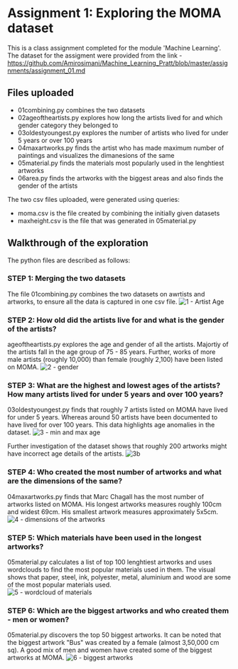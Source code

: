 # Assignment 1: Exploring the MOMA dataset

This is a class assignment completed for the module 'Machine Learning'. The dataset for the assigment were provided from the link - https://github.com/Amirosimani/Machine_Learning_Pratt/blob/master/assignments/assignment_01.md

## Files uploaded

- 01combining.py combines the two datasets
- 02ageoftheartists.py explores how long the artists lived for and which gender category they belonged to
- 03oldestyoungest.py explores the number of artists who lived for under 5 years or over 100 years
- 04maxartworks.py finds the artist who has made maximum number of paintings and visualizes the dimanesions of the same
- 05material.py finds the materials most popularly used in the lenghtiest artworks
- 06area.py finds the artworks with the biggest areas and also finds the gender of the artists

The two csv files uploaded, were generated using queries:
- moma.csv is the file created by combining the initially given datasets
- maxheight.csv is the file that was generated in 05material.py

## Walkthrough of the exploration

The python files are described as follows:

### STEP 1: Merging the two datasets

The file 01combining.py combines the two datasets on awrtists and artworks, to ensure all the data is captured in one csv file. 
![1 - Artist Age](https://user-images.githubusercontent.com/102167360/192128424-7097f2a4-91d5-4ad9-9476-8dc2a191e532.png)

### STEP 2: How old did the artists live for and what is the gender of the artists?

ageoftheartists.py explores the age and gender of all the artists. Majortiy of the artists fall in the age group of 75 - 85 years. Further, works of more male artists (roughly 10,000) than female (roughly 2,100) have been listed on MOMA.
![2 - gender](https://user-images.githubusercontent.com/102167360/192128426-6e705cc9-7875-4f75-92f0-fc1e6ec7d05d.png)

### STEP 3: What are the highest and lowest ages of the artists? How many artists lived for under 5 years and over 100 years?

03oldestyoungest.py finds that roughly 7 artists listed on MOMA have lived for under 5 years. Whereas around 50 artists have been documented to have lived for over 100 years. This data highlights age anomalies in the dataset. 
![3 - min and max age](https://user-images.githubusercontent.com/102167360/192128429-5e31516c-1a6d-4981-aba4-b1c988245c1a.png)

Further investigation of the dataset shows that roughly 200 artworks might have incorrect age details of the artists.
![3b](https://user-images.githubusercontent.com/102167360/192128434-d4a55786-176f-45f8-a239-fc2f6c25381a.png)

### STEP 4: Who created the most number of artworks and what are the dimensions of the same?

04maxartworks.py finds that Marc Chagall has the most number of artworks listed on MOMA. His longest artworks measures roughly 100cm and widest 69cm. His smallest artwork measures approximately 5x5cm.
![4 - dimensions of the artworks](https://user-images.githubusercontent.com/102167360/192128442-f1c1a94f-1e75-4f11-968a-56ab7a254871.png)

### STEP 5: Which materials have been used in the longest artworks?

05material.py calculates a list of top 100 lenghtiest artworks and uses wordclouds to find the most popular materials used in them. The visual shows that paper, steel, ink, polyester, metal, aluminium and wood are some of the most popular materials used.  
![5 - wordcloud of materials](https://user-images.githubusercontent.com/102167360/192128447-7fcd86e8-9597-4c3f-a0df-523bdaab76bc.png)

### STEP 6: Which are the biggest artworks and who created them - men or women?

05material.py discovers the top 50 biggest artworks. It can be noted that the biggest artwork "Bus" was created by a female (almost 3,50,000 cm sq). A good mix of men and women have created some of the biggest artworks at MOMA. 
![6 - biggest artworks](https://user-images.githubusercontent.com/102167360/192128593-b94f523b-dfe4-424f-8a56-d47a9c53c90e.png)
